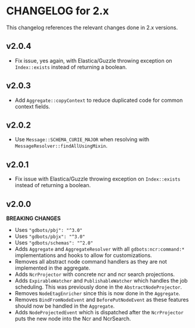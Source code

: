 # CHANGELOG for 2.x
This changelog references the relevant changes done in 2.x versions.


## v2.0.4
* Fix issue, yes again, with Elastica/Guzzle throwing exception on `Index::exists` instead of returning a boolean.


## v2.0.3
* Add `Aggregate::copyContext` to reduce duplicated code for common context fields.


## v2.0.2
* Use `Message::SCHEMA_CURIE_MAJOR` when resolving with `MessageResolver::findAllUsingMixin`.


## v2.0.1
* Fix issue with Elastica/Guzzle throwing exception on `Index::exists` instead of returning a boolean.


## v2.0.0
__BREAKING CHANGES__

* Uses `"gdbots/pbj": "^3.0"`
* Uses `"gdbots/pbjx": "^3.0"`
* Uses `"gdbots/schemas": "^2.0"`
* Adds `Aggregate` and `AggregateResolver` with all `gdbots:ncr:command:*` implementations and hooks to allow for customizations.
* Removes all abstract node command handlers as they are not implemented in the aggregate.
* Adds `NcrProjector` with concrete ncr and ncr search projections.
* Adds `ExpirableWatcher` and `PublishableWatcher` which handles the job scheduling. This was previously done in the `AbstractNodeProjector`.
* Removes `NodeEtagEnricher` since this is now done in the `Aggregate`.
* Removes `BindFromNodeEvent` and `BeforePutNodeEvent` as these features should now be handled in the `Aggregate`.
* Adds `NodeProjectedEvent` which is dispatched after the `NcrProjector` puts the new node into the Ncr and NcrSearch.
